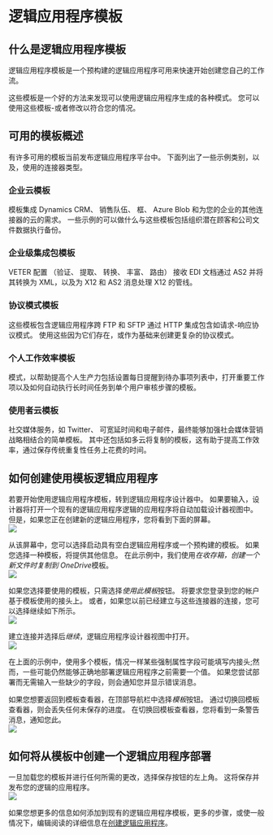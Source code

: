 <properties
 pageTitle="逻辑应用程序模板 |Microsoft Azure"
 description="了解如何使用预先创建的逻辑应用程序模板帮助您入门"
 authors="kevinlam1"
 manager="dwrede"
 editor=""
 services="app-service\logic"
 documentationCenter=""/>

<tags
    ms.service="app-service-logic"
    ms.workload="integration"
    ms.tgt_pltfrm="na"
    ms.devlang="na"
    ms.topic="article"
    ms.date="08/24/2016"
    ms.author="klam"/>

# <a name="logic-app-templates"></a>逻辑应用程序模板

## <a name="what-are-logic-app-templates"></a>什么是逻辑应用程序模板

逻辑应用程序模板是一个预构建的逻辑应用程序可用来快速开始创建您自己的工作流。 

这些模板是一个好的方法来发现可以使用逻辑应用程序生成的各种模式。 您可以使用这些模板-或者修改以符合您的情况。

## <a name="overview-of-available-templates"></a>可用的模板概述

有许多可用的模板当前发布逻辑应用程序平台中。 下面列出了一些示例类别，以及，使用的连接器类型。

### <a name="enterprise-cloud-templates"></a>企业云模板
模板集成 Dynamics CRM、 销售队伍、 框、 Azure Blob 和为您的企业的其他连接器的云的需求。 一些示例的可以做什么与这些模板包括组织潜在顾客和公司文件数据执行备份。

### <a name="enterprise-integration-pack-templates"></a>企业级集成包模板
VETER 配置 （验证、 提取、 转换、 丰富、 路由） 接收 EDI 文档通过 AS2 并将其转换为 XML，以及为 X12 和 AS2 消息处理 X12 的管线。

### <a name="protocol-pattern-templates"></a>协议模式模板
这些模板包含逻辑应用程序跨 FTP 和 SFTP 通过 HTTP 集成包含如请求-响应协议模式。 使用这些因为它们存在，或作为基础来创建更复杂的协议模式。  

### <a name="personal-productivity-templates"></a>个人工作效率模板
模式，以帮助提高个人生产力包括设置每日提醒到待办事项列表中，打开重要工作项以及如何自动执行长时间任务到单个用户审核步骤的模板。

### <a name="consumer-cloud-templates"></a>使用者云模板
社交媒体服务，如 Twitter、 可宽延时间和电子邮件，最终能够加强社会媒体营销战略相结合的简单模板。 其中还包括如多云将复制的模板，这有助于提高工作效率，通过保存传统重复性任务上花费的时间。 

## <a name="how-to-create-a-logic-app-using-a-template"></a>如何创建使用模板逻辑应用程序 

若要开始使用逻辑应用程序模板，转到逻辑应用程序设计器中。 如果要输入，设计器将打开一个现有的逻辑应用程序逻辑的应用程序将自动加载设计器视图中。 但是，如果您正在创建新的逻辑应用程序，您将看到下面的屏幕。  
 ![](../../includes/media/app-service-logic-templates/template7.png)  

从该屏幕中，您可以选择启动具有空白逻辑应用程序或一个预构建的模板。 如果您选择一种模板，将提供其他信息。 在此示例中，我们使用*在收存箱，创建一个新文件时复制到 OneDrive*模板。  
 ![](../../includes/media/app-service-logic-templates/template2.png)  

如果您选择要使用的模板，只需选择*使用此模板*按钮。 将要求您登录到您的帐户基于模板使用的接头上。 或者，如果您以前已经建立与这些连接器的连接，您可以选择继续如下所示。  
 ![](../../includes/media/app-service-logic-templates/template3.png)  

建立连接并选择后*继续*，逻辑应用程序设计器视图中打开。  
 ![](../../includes/media/app-service-logic-templates/template4.png)  

在上面的示例中，使用多个模板，情况一样某些强制属性字段可能填写内接头;然而，一些可能仍然能够正确地部署逻辑应用程序之前需要一个值。 如果您尝试部署而无需输入一些缺少的字段，则会通知您并显示错误消息。

如果您想要返回到模板查看器，在顶部导航栏中选择*模板*按钮。 通过切换回模板查看器，则会丢失任何未保存的进度。 在切换回模板查看器，您将看到一条警告消息，通知您此。  
 ![](../../includes/media/app-service-logic-templates/template5.png)  

## <a name="how-to-deploy-a-logic-app-created-from-a-template"></a>如何将从模板中创建一个逻辑应用程序部署

一旦加载您的模板并进行任何所需的更改，选择保存按钮的左上角。 这将保存并发布您的逻辑的应用程序。  
 ![](../../includes/media/app-service-logic-templates/template6.png)  

如果您想更多的信息如何添加到现有的逻辑应用程序模板，更多的步骤，或使一般情况下，编辑阅读的详细信息在[创建逻辑应用程序](app-service-logic-create-a-logic-app.md)。